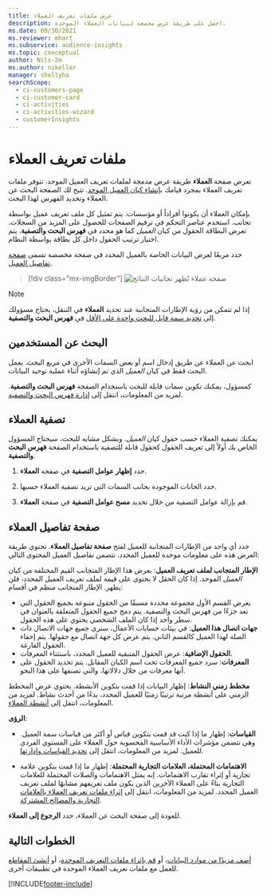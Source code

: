 ```yaml
---
title: عرض ملفات تعريف العملاء
description: احصل على طريقة عرض مجمعة لبيانات العملاء الموحدة.
ms.date: 09/30/2021
ms.reviewer: mhart
ms.subservice: audience-insights
ms.topic: conceptual
author: Nils-2m
ms.author: nikeller
manager: shellyha
searchScope:
  - ci-customers-page
  - ci-customer-card
  - ci-activities
  - ci-activities-wizard
  - customerInsights
---
```


# <a name="customer-profiles"></a>ملفات تعريف العملاء

تعرض صفحة **العملاء** طريقة عرض مدمجة لملفات تعريف العميل الموحد. تتوفر ملفات تعريف العملاء بمجرد قيامك [بإنشاء كيان العميل الموحد](data-unification.md). تتيح لك الصفحة البحث عن العملاء وتحديد الفهرس لهذا البحث.

بإمكان العملاء أن يكونوا أفراداً أو مؤسسات. يتم تمثيل كل ملف تعريف عميل بواسطة تجانب. استخدم عناصر التحكم في ترقيم الصفحات للحصول على المزيد من السجلات. تعرض البطاقة الحقول من كيان *العميل* كما هو محدد في **فهرس البحث والتصفية**. يتم اختيار ترتيب الحقول داخل كل بطاقة بواسطة النظام.

حدد مربعًا لعرض البيانات الخاصة بالعميل المحدد في صفحة مخصصة تسمى [صفحة تفاصيل العميل](customer-profiles.md#customer-details-page).

> [!div class="mx-imgBorder"] 
> ![صفحة عملاء تُظهر تجانبات النتائج](media/customers-page-result-tiles-B2C.png "صفحة عملاء تُظهر تجانبات النتائج")

> [!NOTE]
> إذا لم تتمكن من رؤية الإطارات المتجانبة عند تحديد **العملاء** في التنقل، يحتاج مسؤولك إلى [تحديد سمة قابل للبحث واحدة على الأقل](search-filter-index.md) في **فهرس البحث والتصفية**.

## <a name="search-for-customers"></a>البحث عن المستخدمين

ابحث عن العملاء عن طريق إدخال اسم أو بعض السمات الأخرى في مربع البحث. يعمل البحث فقط في كيان _العميل_ الذي تم إنشاؤه أثناء عملية توحيد البيانات.

كمسؤول، يمكنك تكوين سمات قابلة للبحث باستخدام الصفحة **فهرس البحث والتصفية**. لمزيد من المعلومات، انتقل إلى [إدارة فهرس البحث والتصفية](search-filter-index.md).

## <a name="filter-customers"></a>تصفية العملاء

يمكنك تصفية العملاء حسب حقول كيان _العميل_. وبشكل مشابه للبحث، سيحتاج المسؤول الخاص بك أولاً إلى تعريف الحقول كحقول قابلة للتصفية باستخدام الصفحة **فهرس البحث والتصفية**.

1. حدد **إظهار عوامل التصفية** في صفحة **العملاء**.

1. حدد الخانات الموجودة بحانب السمات التي تريد تصفية العملاء حسبها.

1. قم بإزالة عوامل التصفية من خلال تحديد **مسح عوامل التصفية** في صفحة **العملاء**.

## <a name="customer-details-page"></a>صفحة تفاصيل العملاء

حدد أي واحد من الإطارات المتجانبة للعميل لفتح **صفحة تفاصيل العملاء**. تحتوي طريقة العرض هذه على معلومات موحدة للعميل المحدد. تتضمن تفاصيل العميل المحتوى التالي:

**الإطار المتجانب لملف تعريف العميل**: يعرض هذا الإطار المتجانب القيم المختلفة من كيان _العميل_ الموحد. إذا كان الحقل لا يحتوي على قيمة لملف تعريف العميل المحدد، فلن يظهر. الإطار المتجانب منظم في أقسام:  
  - يعرض القسم الأول مجموعة محددة مسبقًا من الحقول متبوعة بجميع الحقول التي تعد جزءًا من فهرس البحث والتصفية. يتم دمج جميع الحقول المتعلقة بالعنوان في سطر واحد إذا كان الملف الشخصي يحتوي على هذه الحقول. 
  - **جهات اتصال هذا العميل**: في بيئات حسابات الأعمال، سترى جميع جهات الاتصال ذات الصلة لهذا العميل كالقسم الثاني. يتم عرض كل جهة اتصال مع حقولها. يتم إخفاء الحقول الفارغة.
  - **الحقول الإضافية**: عرض الحقول المتبقية للعميل المحدد، باستثناء المعرفات. 
  - **المعرفات**: سرد جميع المعرفات تحت اسم الكيان المقابل. يتم تحديد الحقول على أنها معرفات من خلال دلالاتها، والتي تصنفها على هذا النحو.

**مخطط زمني النشاط**: إظهار البيانات إذا قمت بتكوين الأنشطة. يحتوي عرض المخطط الزمني على أنشطة مرتبة ترتيبًا زمنيًا للعميل المحدد، بدءًا من أحدث نشاط. لمزيد من المعلومات، انتقل إلى [أنشطة العملاء](activities.md).

**الرؤى**:  
  - **القياسات**: إظهار ما إذا كنت قد قمت بتكوين قياس أو أكثر من قياسات سمة العميل. وهي تتضمن مؤشرات الأداء الأساسية المحسوبة حول العملاء على المستوي الفردي للعميل. لمزيد من المعلومات، انتقل إلى [تحديد القياسات وإدارتها](measures.md).

  - **الاهتمامات المحتملة، العلامات التجارية المحتملة**: إظهار ما إذا قمت بتكوين علامة تجارية أو إثراء تقارب الاهتمامات. إنه يمثل الاهتمامات والصلات المحتملة للعلامات التجارية بناءً على العملاء الآخرين الذين يكون ملف تعريفهم مشابهًا لملف تعريف العميل المحدد. لمزيد من المعلومات، انتقل إلى [إثراء ملفات تعريف العملاء بالعلامات التجارية والمصالح المشتركة](enrichment-microsoft.md).

للعودة إلى صفحة البحث عن العملاء، حدد **الرجوع إلى العملاء**.

## <a name="next-steps"></a>الخطوات التالية

[أضف مزيدًا من موارد البيانات](data-sources.md)، أو [قم بإثراء ملفات التعريف الموحدة](enrichment-hub.md)، أو [أنشئ المقاطع](segments.md) للعمل مع ملفات تعريف العملاء الموحدة في تطبيقات أخرى.


[!INCLUDE[footer-include](../includes/footer-banner.md)]
